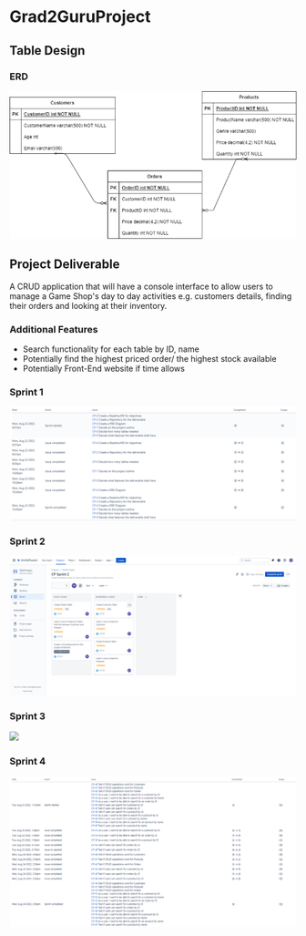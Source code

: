 # Grad2GuruProject

## Table Design

### ERD

![](gitResources/Project%20ERD.png)


## Project Deliverable

A CRUD application that will have a console interface to allow users to manage a Game Shop's day to day activities e.g. customers details, finding their orders and looking at their inventory.

### Additional Features
 - Search functionality for each table by ID, name
 - Potentially find the highest priced order/ the highest stock available
 - Potentially Front-End website if time allows
 
 
 ### Sprint 1
 
 ![](gitResources/Sprint1.png)
 
 
 ### Sprint 2
 
 ![](gitResources/Sprint2.png)
 
 
 ### Sprint 3
 
 ![](gitResources/Sprint3.png)
 
 
 ### Sprint 4
 
 ![](gitResources/Sprint4.png)
 
